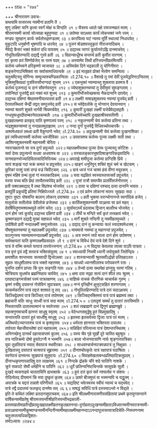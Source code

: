 +++
title = "२७४"

+++
श्रीनारायण उवाच-  
कथयामि वत्सरस्य नवमीनां व्रतानि तै ।  
शृणु लक्ष्मि! यानि कृत्वा स्वर्गं मोक्षं च विन्दति ॥१ ॥
चैत्रस्य धवले पक्षे रामजन्मव्रतं मतम् ।  
श्रीरामनवमी कार्या सोत्साहा बहुपुण्यदा ॥१ ॥
उपोष्या साऽथवा कार्यं त्वेकभक्तं जनेः परम् ।  
मण्डपः सुमहान् कार्यः सर्वतोभद्रमण्डलम् ॥३ ॥
कारयित्वा घटं न्यस्य मूर्तिं स्थाल्यां निधापयेत् ।  
मुकुटादि धनुर्बाणौ भूषणादि च धारयेत् ॥४ ॥
पूजनं षोडशवस्तुकृतं नीराजनादिकम् ।  
नैवेद्ये कैसरं भक्तं शर्करां दधि पायसम् ॥५ ॥
दद्याच्च जागरं कुर्यात्परेऽह्नि दानमाचरेत् ।  
गोभूतिलहिरण्यादि दद्याद्वै गुरवे व्रती ॥६ ॥
विप्रान्साधूँश्च सन्तर्प्य व्रती कुर्वीत पारणाम् ।  
एवं कृत्वा व्रतं विष्णोर्व्रजेत् सः परमं पदम् ॥७ ॥
अस्यामेव तिथौ हरिजयन्तीव्रतमित्यपि ।  
कर्तव्यं धर्मभवने हरिकृष्णो व्यजायत ॥८ ॥
अस्मिन्नेव दिने भद्रकाली तु योगिनीवरा ।  
शङ्करेणाऽभिषिक्ता सा सर्वासामाधिपत्यके ॥९ ॥
इदं मातृव्रतं प्रोक्तं भैरवेण समन्विताः ।  
चतुःषष्टिस्तु योगिन्यः सम्पूज्याश्चण्डिकान्विताः ॥1.274.१० ॥
वैशाखे तु रमां देवीं पूजयेद्धरिणाऽन्विताम् ।  
भुक्तिमुक्तिप्रदां पुत्रवित्तसौभाग्यदां शुभाम् ॥११ ॥
एकभुक्तं नवम्यास्तु शुक्लाया व्रतमत्र वै ।  
कर्तव्यं पूजनाद्यं च दानं सौवर्णवस्तुनः ॥१२ ॥
ज्येष्ठशुक्लनवम्यां तु देवीमुमां सुमङ्गलाम् ।  
तपोनिष्ठां पूजयेद्वै व्रतं नक्तं मतं शुभम् ॥१३ ॥
कुमारीर्भोजयेच्छक्त्या नैकदानानि दापयेत् ।  
दद्याच्च दक्षिणां श्रेष्ठामश्नीयात्पायसं व्रती ॥१ ४॥
लक्ष्मी! माषाढशुक्लस्य नवम्यां पूजयेद् व्रती ।  
ऐरावतस्थितां चैन्द्रीं तद्वत् सम्पूजयेद् व्रती ॥१५॥
स भवेद्देवलोके तु भोगवान् देवयानवान् ।  
नवम्यां श्रावणे शुक्ले भार्गवी श्रियमर्चयेत् ॥१६ ॥
कुमारीं दुःखहां लक्ष्मीं यजेन्नैवेद्यसद्रसैः ।  
गन्धपुष्पधूपदीपाम्बरनेपालकम्बलैः ॥१७ ॥
कुमारीर्भोजयेच्चापि दुःखहाश्रीस्वरूपिणीः ।  
दुःखहालक्ष्म्या व्रतकृद् याति कृष्णालयं परम् ॥१८ ॥
नकुलनवमी चेयं कर्तव्या व्रतिना तथा ।  
भाद्रशुक्लनवम्यां तु नन्दाव्रतमुदाहृतम् ॥१९ ॥
नन्दा दुर्गां पूजयेद्वै विधिवच्चोपचारकैः ।  
अश्वमेधफलं लब्ध्वा व्रती वैकुण्ठगो भवेत् ॥1.274.२० ॥
अदुःखनवमी चेयं कर्तव्या दुःखनाशिका ।  
इयं त्वविधवानवमी कर्तव्या धवजीविका ॥२१ ॥
उपवासश्च कर्तव्यः पूज्या लक्ष्मीः सती तथा ।  
आश्विनशुक्लनवमी महानवमी चेरिता ।  
नवरात्रव्रतान्ते सा यत्र दुर्गा प्रपूज्यते ॥२२॥
महालक्ष्मीस्तथा पूज्या देव्यः पूज्यास्तु कोटिशः ।  
सर्वा देव्यः प्रपूज्यन्ते सधवा अधवाश्च वा ॥२२ ॥
वस्त्रालङ्कारभूषादिश्राङ्गारिकद्रवादिभिः ।  
यानवाहनभोज्यादिविलासादिभिरित्यथ ॥२४॥
अपराह्ने शमीपूजा कर्तव्या प्राग्दिशि प्रिये ।  
सायं शङ्खं गदां चक्रं कमलं च प्रपूजयेत् ॥२५॥
खङ्गं धनुरिपून् शक्तिं शूलं चर्म च खेटकम् ।  
छुरिकां परशुं पाशं दण्डं वज्रं चिपीटकम् ॥२६ ॥
छत्रं ध्वजं गजं चाश्वं हंसं वीणां मयूरकम् ।  
वृषभं महिषं ग्रन्थं तुलां गां मस्तकादिकम् ॥२७ ॥
यया यद्रक्षितं स्वस्यास्तत्तत्सर्वं प्रपूजयेत् ।  
यस्या यच्च बलि प्रेष्ठं तस्यैतत्त्वर्पयेद् व्रती ॥२८ ॥
पूजां रात्रौ समाप्यैव प्रातर्विंसर्जनोत्तरम् ।  
व्रती पक्वान्नमद्याद् वै तथा विप्रांश्च भोजयेत् ॥२९ ॥
दत्वा च दक्षिणां पश्चाद् दत्वा दानानि भावतः ।  
व्रतपूर्तिं प्रकुर्याद्वै प्रतिमां निक्षिपेज्जले ॥1.274.३० ॥
एवं व्रतेन लोकानां मातरः सुखदाः सदा ।  
तुष्टाः पुष्टाः पोषयन्ति बालान् लोकान् दयाश्रयाः ॥३१ ॥
व्रती भुक्त्वा वरान्भोगानन्ते स्वर्गादिकं व्रजेत् ।  
मातृलोकं सतीलोकं देवीलोकं व्रजेत्तथा ॥३२ ॥
कार्तिकशुक्लनवमी याऽक्षया सा व्रतं महत् ।  
देवर्षिपितॄणामश्वत्थमूले तर्पणं चरेत् ॥३३ ॥
सूर्यायाऽर्घ्यं प्रदत्वाथ द्विजान् बालाँश्च भोजयेत् ।  
दानं होमं जपं कुर्याद् दद्याच्च दक्षिणां व्रती ॥३४ ॥
तीर्थे च मन्दिरे सर्वं कृतं तत्त्वक्षयं भवेत् ।  
कूष्माण्डदानं दद्याद्वै मुख्यं यज्ञफलं भवेत् ॥३५ ॥
मार्गे शुक्ले नन्दिनी तु नवमीव्रतमुच्यते ।  
उपोषितो व्रती नन्दालक्ष्मीं सम्पूजयेत्ततः ॥३६ ॥
दद्याद् दानं तु कन्यायाः फलं स्यादश्वमेधजम् ।  
पौषशुक्लनवम्यां तु महालक्ष्मीं प्रपूजयेत् ॥३७ ॥
माघमासे नवम्यां तु महानन्दां प्रपूजयेत् ।  
फाल्गुनस्य नवम्यामानन्दालक्ष्मीं प्रपूजयेत् ॥३८ ॥
अत्र स्नानं जपो माला दानं होम उपोषणम् ।  
सर्वमक्षयतां याति कृष्णलक्ष्मीप्रसादतः ॥रे ९ ॥
दानं च विविधं देयं पात्रे देशे दिने शुभे ।  
पात्रं ते वच्मि कमले यत्पात्रं तारयेज्जनान् ॥1.274.४० ॥
न विद्यया केवलया तपसा वाऽपि पात्रता ।  
यत्र वृत्तं द्वयं तद्वै सत्पात्रं भक्तिसंयुतम् ॥४ १ ॥
स्वाध्यायी नियमी ध्यानी तपोयुक्तो जितेन्द्रियः ।  
क्षमाशीलः शान्तभावः सत्यवादी द्विजोऽथवा ॥४२ ॥
शास्त्राभ्यासी श्रुतसर्वोऽद्रोहो प्रतिग्रहाऽरतः ।  
सुव्रतः साधुशीलश्च पात्र भक्तो महत्तमम् ॥४३ ॥
साधवो ध्यानशीलाश्च परोपकरणे रताः ।  
पुनन्ति दर्शनं प्राप्ताः किं पुनः सङ्गतिं गताः ॥४४ ॥
तेभ्यो दत्वा यथापेक्षं प्राप्नुयुः परमां गतिम् ।  
श्रोत्रियाय सुधर्माय ब्रह्मनिष्ठाय चार्पयेत् ॥४५ ॥
क्षमा दया स्पृहा सत्यं दानं शीलं तपः श्रुतम् ।  
एतदष्टाङ्गमत्रोक्तं परमं पात्रलक्षणम् ॥४६ ॥
याज्ञिकं वाचकं पौराणिकं चाचार्यकं गुरुम् ।  
कृष्णं स्त्रीषु दयावन्तं गोसेविनं सुपात्रकम् ॥४७॥
नग्नं वृत्तिहीनं क्षुत्तृट्सहितं शरणागतम् ।  
सत्कर्मकारिणं पात्रं तद्दत्तं शाश्वतं तु तत् ॥४८ ॥
गोभूतिलहिरण्यादि पात्रे दत्तं सदाऽक्षयम् ।  
किञ्चिद्वेदमयं पात्रं किञ्चित् पात्रं तपोमयम् ॥४९ ॥
किञ्चिद्भक्तिमयं पात्रं पात्रं ब्रह्ममयं तथा ।  
ब्रह्मचारी यतिः साधुः साध्वी पात्रं सदा मतम् ॥1.274.५ ० ॥
एतादृशं समर्थं तु दातारं तारयिष्यति ।  
निस्तारयति दातारमात्मानं च स्वतेजसा ॥५१ ॥
शतं त्वब्राह्मणे दानं द्विगुणं ब्राह्मणब्रुवे ।  
सहस्रगुणमाचार्ये ह्यनन्तं साधुषु स्मृतम् ॥५२ ॥
वेदेन्धनसमृद्धेषु हुतं विप्रमुखादिषु ।  
सन्तारयति दातारं हुतं साध्वीषु साधुषु ॥५३ ॥
हृतस्वा हृतसर्वस्वा द्विजाः पात्रं परं मतम् ।  
अतिथयोऽभ्यागताश्च पात्रं च कृशवृत्तयः ॥५४॥
धर्मरता ज्ञानरता भक्तिरता दयालवः ।  
तपोरता भैक्षजीवास्तेषां दत्तं महाफलम् ॥५५॥
सन्निहितं परित्यज्य पात्रं देशान्तरस्थितम् ।  
अभिगच्छेत्तु दानार्थं दहत्यासप्तमं कुलम् ॥५६ ॥
यस्य चैव गृहे मूर्खो दूरे चास्ति बहुश्रुतः ।  
तत्र नातिक्रमो दोषो हूयतेऽग्नौ न भस्मनि ॥५७॥
बाला भोजनपात्राणि नार्यः शृङ्गारपात्रिकाः ।  
युवा तून्नतिपात्रं स्यात् सेवापात्रं स्थवीरकाः ॥५८ ॥
साधवश्चार्चनपात्रमन्नपात्रं तु भिक्षुकाः ।  
दुःखितास्तु दयापात्रं सत्यपात्रं सुहृत्तमाः ॥५९ ॥
दीनाश्चोपकृतेः पात्रं रक्षापात्रं पदाश्रिताः ।  
स्वर्गपात्रं दानवन्तः सुखपात्रं सुतुष्टयः ॥1.274.६० ॥
विवाहमेखलाबन्धप्रतिष्ठादिक्रतुप्रदम् ।  
दीनान्धकृपणापन्नादिषु दत्त तदक्षयम् ॥६१ ॥
निन्दके द्रोहके चौरे शठे घातिनि नाशके ।  
क्रूरे सकपटे सेर्ष्ये धर्महीने च पापिनि ॥६२ ॥
धूर्ते छलिन्यनिष्टचिन्तके सासूयके सुलौ ।  
दुःखदे व्यसनाढ्ये चाततायिनि ह्यभक्तके ॥६३ ॥
हुतं दत्तं कृतं सर्वं नश्यत्येव न संशयः ।  
रोदित्येतद् दीयमानं किं मया दुष्कृतं कृतम् ॥६४॥
ऊषरे बीजमुप्तं वा भस्मन्यपि च यद्धुतम् ।  
अपात्रके च यद्दत्तं तन्नाशे परिणीयते ॥६५ ॥
यद्यदिष्टं भवेत्स्वस्य स्वीयं न्याय्यं च यद्भवेत् ।  
पात्रे तद्वै प्रदातव्यं फलकृद् दानमेव तत् ॥६ ६॥
सश्रद्धं सविधिं पात्रे दत्तस्याऽन्तो न विद्यते ।  
इति ते कथितं लक्ष्मि! व्रतदानसुपात्रकम् ॥६७॥
इति श्रीलक्ष्मीनारायणीयसंहितायां प्रथमे कृतयुगसन्ताने वार्षिकनवमीव्रतेषु श्रीरामजयन्तीश्रीहरिजयन्तीभद्रकाली-  
व्रतरमाव्रतोमाव्रतैन्द्रीव्रतदुःखहालक्ष्मीव्रतनकुलव्रतनन्दा-दुर्गाव्रताऽदुःखनवमीव्रताऽविधवानवमीनवरात्रनवमी-  
व्रताऽक्षयानवमीकूष्माण्डनवमीनन्दिनीनवमीमहालक्ष्मीमहानन्दाऽऽनन्दापूजासत्पात्रादिचेति-निरूपणनामा चतुःसप्तत्यधिकद्विशत-  
तमोऽध्यायः ॥२७४॥
    
